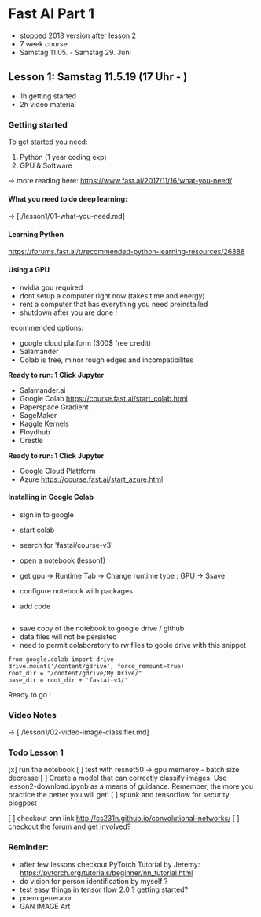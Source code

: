 # Fast AI Part 1 

- stopped 2018 version after lesson 2
- 7 week course 
- Samstag 11.05. - Samstag 29. Juni

## Lesson 1: Samstag 11.5.19 (17 Uhr - )
- 1h getting started 
- 2h video material


### Getting started

To get started you need:
1. Python (1 year coding exp)
2. GPU & Software

-> more reading here: 
https://www.fast.ai/2017/11/16/what-you-need/

#### What you need to do deep learning:
-> [./lesson1/01-what-you-need.md]

#### Learning Python

https://forums.fast.ai/t/recommended-python-learning-resources/26888

#### Using a GPU
- nvidia gpu required
- dont setup a computer right now (takes time and energy)
- rent a computer that has everything you need preinstalled
- shutdown after you are done !

recommended options:
- google cloud platform (300$ free credit)
- Salamander 
- Colab is free, minor rough edges and incompatibilites

**Ready to run: 1 Click Jupyter**
- Salamander.ai
- Google Colab https://course.fast.ai/start_colab.html
- Paperspace Gradient
- SageMaker
- Kaggle Kernels
- Floydhub
- Crestle


**Ready to run: 1 Click Jupyter**
- Google Cloud Plattform
- Azure https://course.fast.ai/start_azure.html


#### Installing in Google Colab
- sign in to google
- start colab
- search for 'fastai/course-v3'
- open a notebook (lesson1)
- get gpu -> Runtime Tab -> Change runtime type : GPU -> Ssave

- configure notebook with packages
- add code 
```  !curl -s https://course.fast.ai/setup/colab | bash
```

- save copy of the notebook to google drive / github
- data files will not be persisted
- need to permit colaboratory to rw files to goole drive with this snippet
```
from google.colab import drive
drive.mount('/content/gdrive', force_remount=True)
root_dir = "/content/gdrive/My Drive/"
base_dir = root_dir + 'fastai-v3/'
```

Ready to go !

### Video Notes 

-> [./lesson1/02-video-image-classifier.md]

### Todo Lesson 1
[x] run the notebook
[ ] test with resnet50 -> gpu memeroy - batch size decrease
[ ] Create a model that can correctly classify images. Use lesson2-download.ipynb as a means of guidance. Remember, the more you practice the better you will get!
[ ] spunk and tensorflow for security blogpost

[ ] checkout cnn link http://cs231n.github.io/convolutional-networks/
[ ] checkout the forum and get involved?


### Reminder:
- after few lessons checkout PyTorch Tutorial by Jeremy:
https://pytorch.org/tutorials/beginner/nn_tutorial.html
- do vision for person identification by myself ?
- test easy things in tensor flow 2.0 ? getting started?
- poem generator 
- GAN IMAGE Art